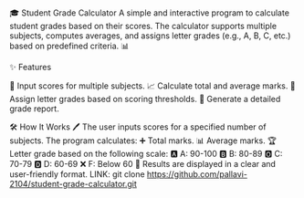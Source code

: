 🎓 Student Grade Calculator
A simple and interactive program to calculate student grades based on their scores. The calculator supports multiple subjects, computes averages, and assigns letter grades (e.g., A, B, C, etc.) based on predefined criteria. 📊

✨ Features

🔢 Input scores for multiple subjects.
📈 Calculate total and average marks.
🏅 Assign letter grades based on scoring thresholds.
📄 Generate a detailed grade report.

🛠️ How It Works
🖊️ The user inputs scores for a specified number of subjects.
The program calculates:
➕ Total marks.
📊 Average marks.
🏆 Letter grade based on the following scale:
🅰️ A: 90-100
🅱️ B: 80-89
🅾️ C: 70-79
🅳️ D: 60-69
❌ F: Below 60
🎉 Results are displayed in a clear and user-friendly format.
LINK:
git clone https://github.com/pallavi-2104/student-grade-calculator.git

